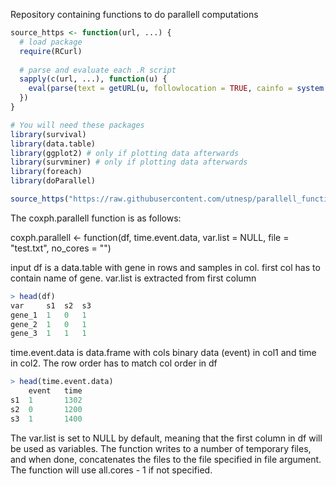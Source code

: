 Repository containing functions to do parallell computations


```R
source_https <- function(url, ...) {
  # load package
  require(RCurl)
 
  # parse and evaluate each .R script
  sapply(c(url, ...), function(u) {
    eval(parse(text = getURL(u, followlocation = TRUE, cainfo = system.file("CurlSSL", "cacert.pem", package = "RCurl"))), envir = .GlobalEnv)
  })
}
```

```R
# You will need these packages
library(survival)
library(data.table)
library(ggplot2) # only if plotting data afterwards
library(survminer) # only if plotting data afterwards
library(foreach)
library(doParallel)

source_https("https://raw.githubusercontent.com/utnesp/parallell_functions/master/R/coxph.parallell")
```

The coxph.parallell function is as follows:

coxph.parallell <- function(df, time.event.data, var.list = NULL, file = "test.txt", no_cores = "")

input df is a data.table with gene in rows and samples in col. first col has to contain name of gene. 
var.list is extracted from first column
```R
> head(df)
var     s1  s2  s3
gene_1  1   0   1
gene_2  1   0   1
gene_3  1   1   1
```

time.event.data is data.frame with cols binary data (event) in col1 and time in col2. The row order has to match col order in df
```R
> head(time.event.data)
    event   time
s1  1       1302
s2  0       1200
s3  1       1400
```

The var.list is set to NULL by default, meaning that the first column in df will be used as variables. The function writes to a number of temporary files, and when done, 
concatenates the files to the file specified in file argument. The function will use all.cores - 1 if not specified.

